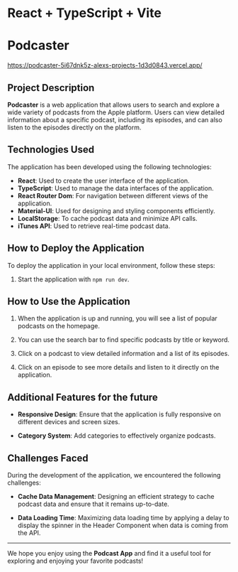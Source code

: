 # React + TypeScript + Vite
# Podcaster 
https://podcaster-5i67dnk5z-alexs-projects-1d3d0843.vercel.app/

## Project Description

**Podcaster** is a web application that allows users to search and explore a wide variety of podcasts from the Apple platform. Users can view detailed information about a specific podcast, including its episodes, and can also listen to the episodes directly on the platform.

## Technologies Used

The application has been developed using the following technologies:

- **React**: Used to create the user interface of the application.
- **TypeScript**: Used to manage the data interfaces of the application.
- **React Router Dom**: For navigation between different views of the application.
- **Material-UI**: Used for designing and styling components efficiently.
- **LocalStorage**: To cache podcast data and minimize API calls.
- **iTunes API**: Used to retrieve real-time podcast data.

## How to Deploy the Application

To deploy the application in your local environment, follow these steps:

1. Start the application with `npm run dev`.

## How to Use the Application

1. When the application is up and running, you will see a list of popular podcasts on the homepage.

2. You can use the search bar to find specific podcasts by title or keyword.

3. Click on a podcast to view detailed information and a list of its episodes.

4. Click on an episode to see more details and listen to it directly on the application.

## Additional Features for the future

- **Responsive Design**: Ensure that the application is fully responsive on different devices and screen sizes.

- **Category System**: Add categories to effectively organize podcasts.

## Challenges Faced

During the development of the application, we encountered the following challenges:

- **Cache Data Management**: Designing an efficient strategy to cache podcast data and ensure that it remains up-to-date.

- **Data Loading Time**: Maximizing data loading time by applying a delay to display the spinner in the Header Component when data is coming from the API.

---

We hope you enjoy using the **Podcast App** and find it a useful tool for exploring and enjoying your favorite podcasts!
